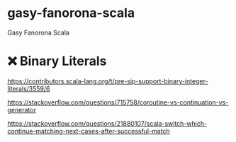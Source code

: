 # gasy-fanorona-scala
Gasy Fanorona Scala


# :x: Binary Literals

https://contributors.scala-lang.org/t/pre-sip-support-binary-integer-literals/3559/6

https://stackoverflow.com/questions/715758/coroutine-vs-continuation-vs-generator


https://stackoverflow.com/questions/21880107/scala-switch-which-continue-matching-next-cases-after-successful-match
